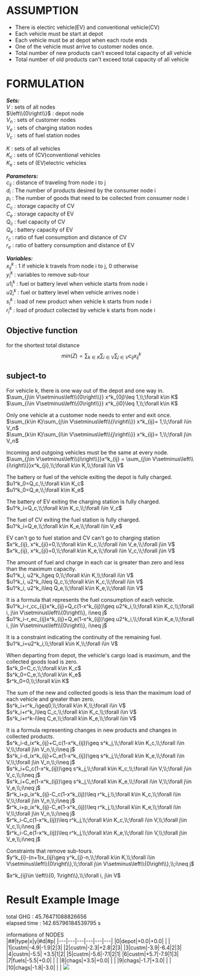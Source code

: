 # ASSUMPTION

- There is electirc vehicle(EV) and conventional vehicle(CV) 
- Each vehicle must be start at depot
- Each vehicle must be at depot when each route ends
- One of the vehicle must arrive to customer nodes once.
- Total number of new products can't exceed total capacity of all vehicle
- Total number of old products can't exceed total capacity of all vehicle

# FORMULATION 

***Sets:***  
$V$ : sets of all nodes  
$\left\\{0\right\\}$ : depot node  
$V_n$ : sets of customer nodes  
$V_e$ : sets of charging station nodes  
$V_c$ : sets of fuel station nodes  
  
$K$ : sets of all vehicles  
$K_c$ : sets of (CV)conventional vehicles  
$K_e$ : sets of (EV)electric vehicles  
  
***Parameters:***  
$c_{ij}$ : distance of traveling from node i to j  
$d_i$ : The number of products desired by the consumer node i  
$p_i$ : The number of goods that need to be collected from consumer node i  
$C_c$ : storage capacity of CV  
$C_e$ : storage capacity of EV  
$Q_c$ : fuel capacity of CV  
$Q_e$ : battery capacity of EV  
$r_c$ : ratio of fuel consumption and distance of CV  
$r_e$ : ratio of battery consumption and distance of EV  
  
***Variables:***  
$x^k_{ij}$ : 1 if vehicle k travels from node i to j, 0 otherwise  
$y^k_i$ : variables to remove sub-tour  
$u1^k_{i}$ : fuel or battery level when vehicle starts from node i  
$u2^k_{i}$ : fuel or battery level when vehicle arrives node i  
$s^k_i$ : load of new product when vehicle k starts from node i  
$r^k_i$ : load of product collected by vehicle k starts from node i
  
## Objective function 
for the shortest total distance  
$$min(Z) =\sum_{k\in K}\sum_{i\in V}\sum_{j\in V}c_{ij}x^k_{ij} $$

## subject-to
For vehicle k, there is one way out of the depot and one way in.  
$\sum_{j\in V\setminus\left\\{0\right\\}} x^k_{0j}\leq 1,\\;\forall k\in K$  
$\sum_{i\in V\setminus\left\\{0\right\\}} x^k_{i0}\leq 1,\\;\forall k\in K$  
  
Only one vehicle at a customer node needs to enter and exit once.  
$\sum_{k\in K}\sum_{j\in V\setminus\left\\{i\right\\}} x^k_{ij}= 1,\\;\forall i\in V_n$  
$\sum_{k\in K}\sum_{i\in V\setminus\left\\{j\right\\}} x^k_{ij}= 1,\\;\forall j\in V_n$  
  
Incoming and outgoing vehicles must be the same at every node.  
$\sum_{j\in V\setminus\left\\{i\right\\}}x^k_{ij} = \sum_{j\in V\setminus\left\\{i\right\\}}x^k_{ji},\\;\forall k\in K,\\;\forall i\in V$  
  
The battery or fuel of the vehicle exiting the depot is fully charged.  
$u1^k_0=Q_c,\\;\forall k\in K_c$  
$u1^k_0=Q_e,\\;\forall k\in K_e$  
  
The battery of EV exiting the charging station is fully charged.  
$u1^k_i=Q_c,\\;\forall k\in K_c,\\;\forall i\in V_c$  
  
The fuel of CV exiting the fuel station is fully charged.  
$u1^k_i=Q_e,\\;\forall k\in K_e,\\;\forall i\in V_e$  
  
EV can't go to fuel station and CV can't go to charging station  
$x^k_{ij}, x^k_{ji}=0,\\;\forall k\in K_c,\\;\forall i\in V_e,\\;\forall j\in V$  
$x^k_{ij}, x^k_{ji}=0,\\;\forall k\in K_e,\\;\forall i\in V_c,\\;\forall j\in V$  
  
The amount of fuel and charge in each car is greater than zero and less than the maximum capacity.  
$u1^k_i, u2^k_i\geq 0,\\;\forall k\in K,\\;\forall i\in V$  
$u1^k_i, u2^k_i\leq Q_c,\\;\forall k\in K_c,\\;\forall i\in V$  
$u1^k_i, u2^k_i\leq Q_e,\\;\forall k\in K_e,\\;\forall i\in V$  
  
It is a formula that represents the fuel consumption of each vehicle.  
$u1^k_i-r_cc_{ij}x^k_{ij}+Q_c(1-x^k_{ij})\geq u2^k_i,\\;\forall k\in K_c,\\;\forall i, j\in V\setminus\left\\{0\right\\}, i\neq j$  
$u1^k_i-r_ec_{ij}x^k_{ij}+Q_e(1-x^k_{ij})\geq u2^k_i,\\;\forall k\in K_e,\\;\forall i, j\in V\setminus\left\\{0\right\\}, i\neq j$  
  
It is a constraint indicating the continuity of the remaining fuel.  
$u1^k_i=u2^k_i,\\;\forall k\in K,\\;\forall i\in V$  
  
When departing from depot, the vehicle's cargo load is maximum, and the collected goods load is zero.  
$s^k_0=C_c,\\;\forall k\in K_c$  
$s^k_0=C_e,\\;\forall k\in K_e$  
$r^k_0=0,\\;\forall k\in K$  
  
The sum of the new and collected goods is less than the maximum load of each vehicle and greater than zero.  
$s^k_i+r^k_i\geq0,\\;\forall k\in K,\\;\forall i\in V$  
$s^k_i+r^k_i\leq C_c,\\;\forall k\in K_c,\\;\forall i\in V$  
$s^k_i+r^k-i\leq C_e,\\;\forall k\in K_e,\\;\forall i\in V$  
  
It is a formula representing changes in new products and changes in collected products.  
$s^k_i-d_ix^k_{ij}+C_c(1-x^k_{ij})\geq s^k_j,\\;\forall k\in K_c,\\;\forall i\in V,\\;\forall j\in V_n,\\;i\neq j$  
$s^k_i-d_ix^k_{ij}+C_e(1-x^k_{ij})\geq s^k_j,\\;\forall k\in K_e,\\;\forall i\in V,\\;\forall j\in V_n,\\;i\neq j$  
$s^k_i+C_c(1-x^k_{ij})\geq s^k_j,\\;\forall k\in K_c,\\;\forall i\in V,\\;\forall j\in V_c,\\;i\neq j$  
$s^k_i+C_e(1-x^k_{ij})\geq s^k_j,\\;\forall k\in K_e,\\;\forall i\in V,\\;\forall j\in V_e,\\;i\neq j$  
$r^k_i+p_ix^k_{ij}-C_c(1-x^k_{ij})\leq r^k_j,\\;\forall k\in K_c,\\;\forall i\in V,\\;\forall j\in V_n,\\;i\neq j$  
$r^k_i+p_ix^k_{ij}-C_e(1-x^k_{ij})\leq r^k_j,\\;\forall k\in K_e,\\;\forall i\in V,\\;\forall j\in V_n,\\;i\neq j$  
$r^k_i-C_c(1-x^k_{ij})\leq r^k_j,\\;\forall k\in K_c,\\;\forall i\in V,\\;\forall j\in V_c,\\;i\neq j$  
$r^k_i-C_e(1-x^k_{ij})\leq r^k_j,\\;\forall k\in K_e,\\;\forall i\in V,\\;\forall j\in V_e,\\;i\neq j$  
  
Constraints that remove sub-tours.  
$y^k_{i}-(n+1)x_{ij}\geq y^k_{j}-n,\\;\forall k\in K,\\;\forall i\in V\setminus\left\\{0\right\\},\\;\forall j\in V\setminus\left\\{0\right\\},\\;i\neq j$  
  
$x^k_{ij}\in \left\\{0, 1\right\\},\\;\forall i, j\in V$  

# Result Example Image
total GHG : 45.76471088826656  
elapsed time : 142.65796184539795 s  
  
informations of NODES  
|##|type|x|y|#d|#p|
|---|---|---|---|---|---|
|0|depot|+0.0|+0.0| | |
|1|custm|-4.9|-1.9|2|3|
|2|custm|-2.3|+2.8|2|3|
|3|custm|-3.9|-6.4|2|3|
|4|custm|-5.5| +3.5|1|2|
|5|custm|-5.6|-7.1|2|1|
|6|custm|+5.7|-7.9|1|3|
|7|fuels|-5.5|+0.0| | |
|8|chags|+3.5|+0.0| | |
|9|chags|-1.7|+3.0| | |
|10|chags|-1.8|-3.0| | |
<img src="[https://github.com/Lhouette/VRP-codes/blob/main/7_EVRPMF_with_Reverse_Logistics/result-EVRPMFRL.png?raw=true](https://github.com/Lhouette/VRP-codes/blob/main/8_GVRP_and_Mixed_fleet_and_Reverse_Logistics/result-GVRPMFRL.png?raw=true)"/>
